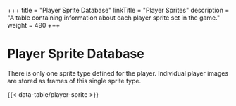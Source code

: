 +++
title = "Player Sprite Database"
linkTitle = "Player Sprites"
description = "A table containing information about each player sprite set in the game."
weight = 490
+++

# Player Sprite Database

There is only one sprite type defined for the player. Individual player images are stored as frames of this single sprite type.

{{< data-table/player-sprite >}}
